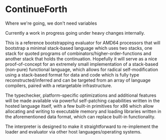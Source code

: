 # ContinueForth
Where we're going, we don't need variables

Currently a work in progress going under heavy changes internally.

This is a reference bootstrapping evaluator for AMD64 processors that will bootstrap a minimal stack-based language which uses two stacks, one stack for quoted programs of combinators/higher-order-functions and another stack that holds the continuation.
Hopefully it will serve as a nice proof-of-concept for an extremely small implementation of a stack-based (non-pure) functional language, which allows for radical self-modification using a stack-based format for data and code which is fully type reconstructed/inferred and can be targeted from an array of language compilers, paired with a retargetable infrastructure.

The typechecker, platform-specific optimizations and additional features will be made available via powerful self-patching capabilities written in the hosted language itself, with a few built-in primitives for x86 which allow allocating and writing to executable memory and loading libraries written in the aforementioned data format, which can replace built-in functionality.

The interpreter is designed to make it straightforward to re-implement the loader and evaluator via other host languages/operating systems.
